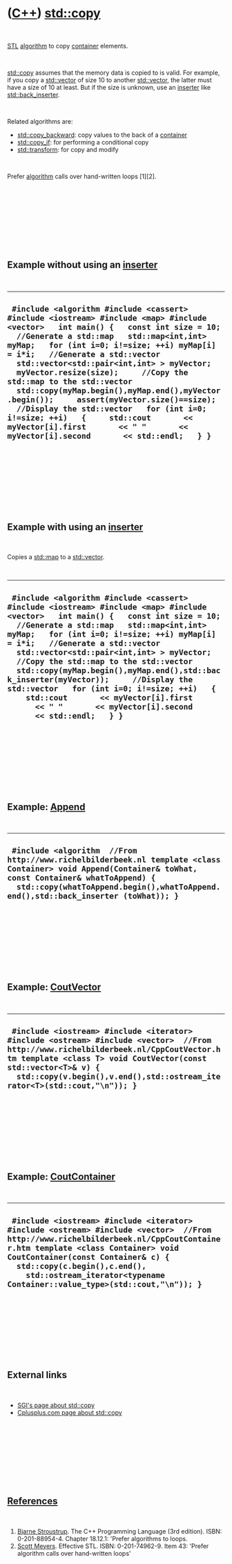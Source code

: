 



 

 

 

 

 

([C++](Cpp.htm)) [std::copy](CppCopy.htm)
=========================================

 

[STL](CppStl.htm) [algorithm](CppAlgorithm.htm) to copy
[container](CppContainer.htm) elements.

 

[std::copy](CppCopy.htm) assumes that the memory data is copied to is
valid. For example, if you copy a [std::vector](CppVector.htm) of size
10 to another [std::vector](CppVector.htm), the latter must have a size
of 10 at least. But if the size is unknown, use an
[inserter](CppInserter.htm) like
[std::back\_inserter](CppBack_inserter.htm).

 

Related algorithms are:

-   [std::copy\_backward](CppCopy_backward.htm): copy values to the back
    of a [container](CppContainer.htm)
-   [std::copy\_if](CppCopy_if.htm): for performing a conditional copy
-   [std::transform](CppTransform.htm): for copy and modify

 

Prefer [algorithm](CppAlgorithm.htm) calls over hand-written loops
\[1\]\[2\].

 

 

 

 

 

Example without using an [inserter](CppInserter.htm)
----------------------------------------------------

 

  ---------------------------------------------------------------------------------------------------------------------------------------------------------------------------------------------------------------------------------------------------------------------------------------------------------------------------------------------------------------------------------------------------------------------------------------------------------------------------------------------------------------------------------------------------------------------------------------------------------------------------------------------------------
  ` #include <algorithm #include <cassert> #include <iostream> #include <map> #include <vector>   int main() {   const int size = 10;   //Generate a std::map   std::map<int,int> myMap;   for (int i=0; i!=size; ++i) myMap[i] = i*i;   //Generate a std::vector   std::vector<std::pair<int,int> > myVector;   myVector.resize(size);     //Copy the std::map to the std::vector   std::copy(myMap.begin(),myMap.end(),myVector.begin());     assert(myVector.size()==size);   //Display the std::vector   for (int i=0; i!=size; ++i)   {     std::cout       << myVector[i].first       << " "       << myVector[i].second       << std::endl;   } }`
  ---------------------------------------------------------------------------------------------------------------------------------------------------------------------------------------------------------------------------------------------------------------------------------------------------------------------------------------------------------------------------------------------------------------------------------------------------------------------------------------------------------------------------------------------------------------------------------------------------------------------------------------------------------

 

 

 

 

 

Example with using an [inserter](CppInserter.htm)
-------------------------------------------------

 

Copies a [std::map](CppMap.htm) to a [std::vector](CppVector.htm).

 

  -----------------------------------------------------------------------------------------------------------------------------------------------------------------------------------------------------------------------------------------------------------------------------------------------------------------------------------------------------------------------------------------------------------------------------------------------------------------------------------------------------------------------------------------------------------------------------------------------------------
  ` #include <algorithm #include <cassert> #include <iostream> #include <map> #include <vector>   int main() {   const int size = 10;   //Generate a std::map   std::map<int,int> myMap;   for (int i=0; i!=size; ++i) myMap[i] = i*i;   //Generate a std::vector   std::vector<std::pair<int,int> > myVector;     //Copy the std::map to the std::vector   std::copy(myMap.begin(),myMap.end(),std::back_inserter(myVector));     //Display the std::vector   for (int i=0; i!=size; ++i)   {     std::cout       << myVector[i].first       << " "       << myVector[i].second       << std::endl;   } }`
  -----------------------------------------------------------------------------------------------------------------------------------------------------------------------------------------------------------------------------------------------------------------------------------------------------------------------------------------------------------------------------------------------------------------------------------------------------------------------------------------------------------------------------------------------------------------------------------------------------------

 

 

 

 

 

Example: [Append](CppAppend.htm)
--------------------------------

 

  ----------------------------------------------------------------------------------------------------------------------------------------------------------------------------------------------------------------------------------------------
  ` #include <algorithm  //From http://www.richelbilderbeek.nl template <class Container> void Append(Container& toWhat, const Container& whatToAppend) {   std::copy(whatToAppend.begin(),whatToAppend.end(),std::back_inserter (toWhat)); }`
  ----------------------------------------------------------------------------------------------------------------------------------------------------------------------------------------------------------------------------------------------

 

 

 

 

 

Example: [CoutVector](CppCoutVector.htm)
----------------------------------------

 

  -----------------------------------------------------------------------------------------------------------------------------------------------------------------------------------------------------------------------------------------------------------------------------------
  ` #include <iostream> #include <iterator> #include <ostream> #include <vector>  //From http://www.richelbilderbeek.nl/CppCoutVector.htm template <class T> void CoutVector(const std::vector<T>& v) {   std::copy(v.begin(),v.end(),std::ostream_iterator<T>(std::cout,"\n")); }`
  -----------------------------------------------------------------------------------------------------------------------------------------------------------------------------------------------------------------------------------------------------------------------------------

 

 

 

 

 

Example: [CoutContainer](CppCoutContainer.htm)
----------------------------------------------

 

  ------------------------------------------------------------------------------------------------------------------------------------------------------------------------------------------------------------------------------------------------------------------------------------------------------------------------------
  ` #include <iostream> #include <iterator> #include <ostream> #include <vector>  //From http://www.richelbilderbeek.nl/CppCoutContainer.htm template <class Container> void CoutContainer(const Container& c) {   std::copy(c.begin(),c.end(),     std::ostream_iterator<typename Container::value_type>(std::cout,"\n")); }`
  ------------------------------------------------------------------------------------------------------------------------------------------------------------------------------------------------------------------------------------------------------------------------------------------------------------------------------

 

 

 

 

 

External links
--------------

 

-   [SGI's page about std::copy](http://www.sgi.com/tech/stl/copy.html)
-   [Cplusplus.com page about
    std::copy](http://www.cplusplus.com/reference/algorithm/copy)

 

 

 

 

 

[References](CppReferences.htm)
-------------------------------

 

1.  [Bjarne Stroustrup](CppBjarneStroustrup.htm). The C++ Programming
    Language (3rd edition). ISBN: 0-201-88954-4. Chapter 18.12.1:
    'Prefer algorithms to loops.
2.  [Scott Meyers](CppScottMeyers.htm). Effective STL.
    ISBN: 0-201-74962-9. Item 43: 'Prefer algorithm calls over
    hand-written loops'

 

 

 

 

 





 

[![Valid XHTML 1.0 Strict](valid-xhtml10.png){width="88"
height="31"}](http://validator.w3.org/check?uri=referer)
